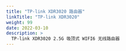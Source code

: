```yaml
---
title: "TP-link XDR3020 路由器"
linkTitle: "TP-link XDR3020"
weight: 99
date: 2022-03-10
description: >
  TP-link XDR3020 2.5G 吸顶式 WIFI6 无线路由器
---
```





